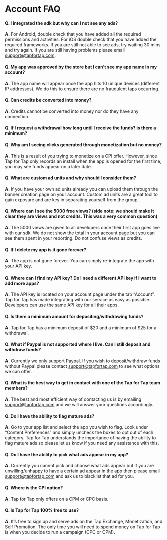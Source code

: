 # Account FAQ

#### Q. I integrated the sdk but why can I not see any ads?
**A.** For Android, double check that you have added all the required permissions and activities. For iOS double check that you have added the required frameworks. If you are still not able to see ads, try waiting 30 mins and try again. If you are still having problems please email support@tapfortap.com.

#### Q. My app was approved by the store but I can’t see my app name in my account?
**A.** The app name will appear once the app hits 10 unique devices (different IP addresses). We do this to ensure there are no fraudulent taps occurring. 

#### Q. Can credits be converted into money?
**A.** Credits cannot be converted into money nor do they have any connection.

#### Q. If I request a withdrawal how long until I receive the funds? is there a minimum? 

#### Q. Why am I seeing clicks generated through monetization but no money?
**A.** This is a result of you trying to monetize on a CPI offer. However, since Tap for Tap only records an install when the app is opened for the first time, you may see funds appear on a later date.

#### Q. What are custom ad units and why should I consider them?
**A.** If you have your own ad units already you can upload them through the banner creation page on your account. Custom ad units are a great tool to gain exposure and are key in separating yourself from the group.

#### Q. Where can I see the 5000 free views? (side note: we should make it clear they are views and not credits. This was a very common question)
**A.** The 5000 views are given to all developers once their first app goes live with our sdk. We do not show the total in your account page but you can see them spent in your reporting. Do not confuse views as credits. 

#### Q. If I delete my app is it gone forever? 
**A.** The app is not gone forever. You can simply re-integrate the app with your API key.

#### Q. Where can I find my API key? Do I need a different API key if I want to add more apps?
**A.** The API key is located on your account page under the tab “Account”. Tap for Tap has made integrating with our service as easy as possible. Developers can use the same API key for all their apps. 

#### Q. Is there a minimum amount for depositing/withdrawing funds?
**A.** Tap for Tap has a minimum deposit of $20 and a minimum of $25 for a withdrawal.

#### Q. What if Paypal is not supported where I live. Can I still deposit and withdraw funds?
**A.** Currently we only support Paypal. If you wish to deposit/withdraw funds without Paypal please contact support@tapfortap.com to see what options we can offer.

#### Q. What is the best way to get in contact with one of the Tap for Tap team members?
**A.** The best and most efficient way of contacting us is by emailing support@tapfortap.com and we will answer your questions accordingly.

#### Q. Do I have the ability to flag mature ads?
**A.** Go to your app list and select the app you wish to flag. Look under “Content Preferences” and simply uncheck the boxes to opt out of each category. Tap for Tap understands the importance of having the ability to flag mature ads so please let us know if you need any assistance with this.

#### Q. Do I have the ability to pick what ads appear in my app?
**A.** Currently you cannot pick and choose what ads appear but if you are unwilling/unhappy to have a certain ad appear in the app then please email support@tapfortap.com and ask us to blacklist that ad for you. 

#### Q. Where is the CPI option?
**A.** Tap for Tap only offers on a CPM or CPC basis. 

#### Q. Is Tap for Tap 100% free to use?
**A.** It’s free to sign up and serve ads on the Tap Exchange, Monetization, and Self Promotion. The only time you will need to spend money on Tap for Tap is when you decide to run a campaign (CPC or CPM). 

